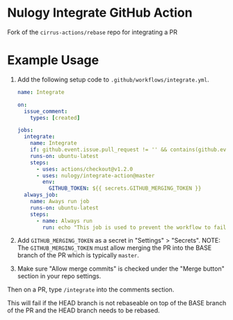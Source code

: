 # Nulogy Integrate GitHub Action

Fork of the `cirrus-actions/rebase` repo for integrating a PR

# Example Usage

1. Add the following setup code to `.github/workflows/integrate.yml`.

    ```yml
    name: Integrate

    on:
      issue_comment:
        types: [created]

    jobs:
      integrate:
        name: Integrate
        if: github.event.issue.pull_request != '' && contains(github.event.comment.body, '/integrate')
        runs-on: ubuntu-latest
        steps:
          - uses: actions/checkout@v1.2.0
          - uses: nulogy/integrate-action@master
            env:
              GITHUB_TOKEN: ${{ secrets.GITHUB_MERGING_TOKEN }}
      always_job:
        name: Aways run job
        runs-on: ubuntu-latest
        steps:
          - name: Always run
            run: echo "This job is used to prevent the workflow to fail when all other jobs are skipped."
    ```

1. Add `GITHUB_MERGING_TOKEN` as a secret in "Settings" > "Secrets". NOTE: The `GITHUB_MERGING_TOKEN` must allow merging the PR into the BASE branch of the PR which is typically `master`.
1. Make sure "Allow merge commits" is checked under the "Merge button" section in your repo settings.

Then on a PR, type `/integrate` into the comments section.

This will fail if the HEAD branch is not rebaseable on top of the BASE branch of the PR and the HEAD branch needs to be rebased.

